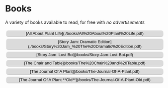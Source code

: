 <style>
.book {
    background: #dbdbdb;
    border: none;
    outline: none;
    border-radius: 6px;
    padding: 2px 4px;
    width: 100%;
    margin: 4px;
    box-shadow: rgba(0, 0, 0, 0.12) 0px 1px 3px, rgba(0, 0, 0, 0.24) 0px 1px 2px;
    transition: all 0.3s;
}

.book:hover {
    background-color: #bfbfbf;
    box-shadow: rgba(0, 0, 0, 0.16) 0px 3px 6px, rgba(0, 0, 0, 0.23) 0px 3px 6px;
    font-size: 18px;+
}

.button:active {
    background-color: #84dbb9;
    border-radius: 12px;
}
</style>

<!-- Books -->
# Books
A variety of books available to read, for free with *no advertisements*

<button class='book'>
[All About Plant Life](./books/All%20About%20Plant%20Life.pdf)<br>
</button>

<button class='book'>
[Story Jam: Dramatic Edition](./books/Story%20Jam_%20The%20Dramatic%20Edition.pdf)<br>
</button>

<button class='book'>
[Story Jam: Lost Boi](/books/Story-Jam-Lost-Boi.pdf)<br>
</button>

<button class='book'>
[The Chair and Table](/books/The%20Chair%20and%20Table.pdf)<br>
</button>

<button class='book'>
[The Journal Of A Plant](/books/The-Journal-Of-A-Plant.pdf)<br>
</button>

<button class='book'>
[The Journal Of A Plant **Old**](/books/The-Journal-Of-A-Plant-Old.pdf)<br>
</button>
